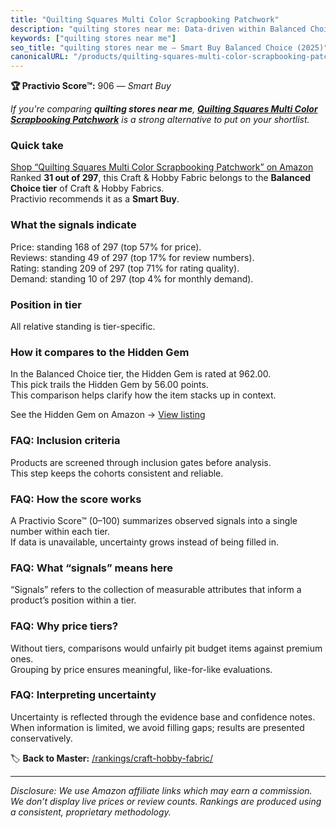 ```yaml
---
title: "Quilting Squares Multi Color Scrapbooking Patchwork"
description: "quilting stores near me: Data-driven within Balanced Choice ranking using the Practivio Score™. Positioned by quality, value, demand, findability, momentum."
keywords: ["quilting stores near me"]
seo_title: "quilting stores near me — Smart Buy Balanced Choice (2025)"
canonicalURL: "/products/quilting-squares-multi-color-scrapbooking-patchwork-B093BQ3GMM/"
---
```


**🏆 Practivio Score™:** 906 — _Smart Buy_


*If you're comparing **quilting stores near me**, **[Quilting Squares Multi Color Scrapbooking Patchwork](https://www.amazon.com/dp/B093BQ3GMM?tag=practivio-20)** is a strong alternative to put on your shortlist.*
### Quick take
[Shop “Quilting Squares Multi Color Scrapbooking Patchwork” on Amazon](https://www.amazon.com/dp/B093BQ3GMM?tag=practivio-20)
Ranked **31 out of 297**, this Craft & Hobby Fabric belongs to the **Balanced Choice tier** of Craft & Hobby Fabrics.  
Practivio recommends it as a **Smart Buy**.

### What the signals indicate
Price: standing 168 of 297 (top 57% for price).  
Reviews: standing 49 of 297 (top 17% for review numbers).  
Rating: standing 209 of 297 (top 71% for rating quality).  
Demand: standing 10 of 297 (top 4% for monthly demand).

### Position in tier
All relative standing is tier-specific.

### How it compares to the Hidden Gem
In the Balanced Choice tier, the Hidden Gem is rated at 962.00.  
This pick trails the Hidden Gem by 56.00 points.  
This comparison helps clarify how the item stacks up in context.  

See the Hidden Gem on Amazon → [View listing](https://www.amazon.com/dp/B07DRKZNP7?tag=practivio-20)

### FAQ: Inclusion criteria
Products are screened through inclusion gates before analysis.  
This step keeps the cohorts consistent and reliable.

### FAQ: How the score works
A Practivio Score™ (0–100) summarizes observed signals into a single number within each tier.  
If data is unavailable, uncertainty grows instead of being filled in.

### FAQ: What “signals” means here
“Signals” refers to the collection of measurable attributes that inform a product’s position within a tier.

### FAQ: Why price tiers?
Without tiers, comparisons would unfairly pit budget items against premium ones.  
Grouping by price ensures meaningful, like-for-like evaluations.

### FAQ: Interpreting uncertainty
Uncertainty is reflected through the evidence base and confidence notes.  
When information is limited, we avoid filling gaps; results are presented conservatively.


🏷️ **Back to Master:** [/rankings/craft-hobby-fabric/](/rankings/craft-hobby-fabric/)

---
_Disclosure: We use Amazon affiliate links which may earn a commission. We don’t display live prices or review counts. Rankings are produced using a consistent, proprietary methodology._
